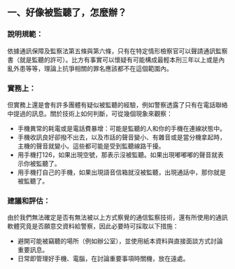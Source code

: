 ## 一、好像被監聽了，怎麼辦？

### 說明規範：

依據通訊保障及監察法第五條與第六條，只有在特定情形檢察官可以聲請通訊監察書（就是監聽的許可）。比方有事實可以懷疑有可能構成最輕本刑三年以上或是內亂外患等等，理論上抗爭相關的罪名應該都不在這個範圍內。

### 實務上：

但實務上還是會有許多團體有疑似被監聽的經驗，例如警察透露了只有在電話聯絡中提過的訊息。關於技術上如何判斷，可從幾個現象來觀察：

* 手機異常的耗電或是電話費暴增：可能是監聽的人和你的手機在連線狀態中。
* 手機收訊良好卻撥不出去，以及市話的聲音變小、有雜音或是當分機拿起時，主機的聲音就變小。這些都可能是受到監聽線路干擾。
* 用手機打126，如果出現空號，那表示沒被監聽。如果出現嘟嘟嘟的聲音就表示你被監聽了。
* 用手機打自己的手機，如果出現語音信箱就沒被監聽，出現通話中，那你就是被監聽了。

### 建議和評估：

由於我們無法確定是否有無法被以上方式察覺的通信監察技術，還有所使用的通訊軟體究竟是否願意交資料給警察，因此必要時可採取以下措施：

* 避開可能被竊聽的場所（例如辦公室），並使用紙本資料與直接面談方式討論重要訊息。
* 日常即管理好手機、電腦，在討論重要事項時關機，放在遠處。
